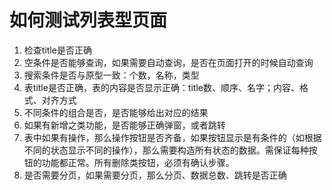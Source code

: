 # 如何测试列表型页面
1. 检查title是否正确
2. 空条件是否能够查询，如果需要自动查询，是否在页面打开的时候自动查询
3. 搜索条件是否与原型一致：个数，名称，类型
4. 表title是否正确，表的内容是否显示正确：title数、顺序、名字；内容、格式、对齐方式
5. 不同条件的组合是否，是否能够给出对应的结果
6. 如果有新增之类功能，是否能够正确弹窗，或者跳转
7. 表中如果有操作，那么操作按钮是否齐备，如果按钮显示是有条件的（如根据不同的状态显示不同的操作），那么需要构造所有状态的数据。需保证每种按钮的功能都正常。所有删除类按钮，必须有确认步骤。
8. 是否需要分页，如果需要分页，那么分页、数据总数、跳转是否正确

